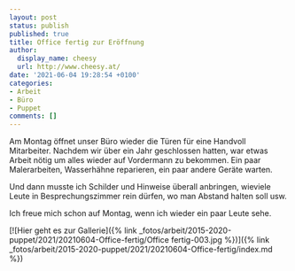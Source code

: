 ```yaml
---
layout: post
status: publish
published: true
title: Office fertig zur Eröffnung
author:
  display_name: cheesy
  url: http://www.cheesy.at/
date: '2021-06-04 19:28:54 +0100'
categories:
- Arbeit
- Büro
- Puppet
comments: []
---
```


<!-- Guide to Markdown: https://guides.github.com/features/mastering-markdown/ -->

Am Montag öffnet unser Büro wieder die Türen für eine Handvoll Mitarbeiter. Nachdem wir über ein Jahr geschlossen hatten, war etwas Arbeit nötig um alles wieder auf Vordermann zu bekommen. Ein paar Malerarbeiten, Wasserhähne reparieren, ein paar andere Geräte warten.

Und dann musste ich Schilder und Hinweise überall anbringen, wieviele Leute in Besprechungszimmer rein dürfen, wo man Abstand halten soll usw.

Ich freue mich schon auf Montag, wenn ich wieder ein paar Leute sehe.

[![Hier geht es zur Gallerie]({% link _fotos/arbeit/2015-2020-puppet/2021/20210604-Office-fertig/Office fertig-003.jpg %})]({% link _fotos/arbeit/2015-2020-puppet/2021/20210604-Office-fertig/index.md %})